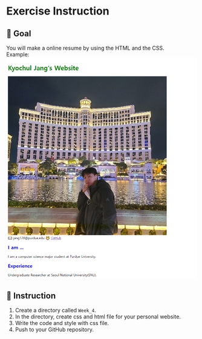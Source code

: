 # Exercise Instruction

## 🔔 Goal
You will make a online resume by using the HTML and the CSS. <br />
Example: <br />
<img src='https://github.com/OfficerChul/webDev101/blob/main/Week_4/images/exercise_example.png?raw=true' />

## 📑 Instruction
1. Create a directory called `Week_4`.
2. In the directory, create css and html file for your personal website.
3. Write the code and style with css file.
4. Push to your GitHub repository.

